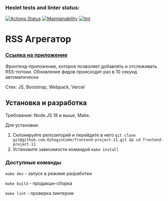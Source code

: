 ### Hexlet tests and linter status:
[![Actions Status](https://github.com/OzhoginCode/frontend-project-11/actions/workflows/hexlet-check.yml/badge.svg)](https://github.com/OzhoginCode/frontend-project-11/actions)
[![Maintainability](https://api.codeclimate.com/v1/badges/dd6b19a4e0060aad7eb3/maintainability)](https://codeclimate.com/github/OzhoginCode/frontend-project-11/maintainability)
[![lint](https://github.com/OzhoginCode/frontend-project-11/actions/workflows/lint.yml/badge.svg)](https://github.com/OzhoginCode/frontend-project-11/actions/workflows/lint.yml)

# RSS Агрегатор

### [Ссылка на приложение](https://frontend-project-11-omega-seven.vercel.app/)

Фронтенд-приложение, которое позволяет добавлять и отслеживать RSS-потоки. Обновление фидов происходит раз в 10 секунд автоматически

Стек: JS, Bootstrap, Webpack, Vercel

## Установка и разработка

Требования: Node.JS 18 и выше, Make.

Для установки:

1. Склонируйте репозиторий и перейдите в него `git clone git@github.com:OzhoginCode/frontend-project-11.git && cd frontend-project-11`
2. Установите зависимости командой `make install`

### Доступные команды

`make dev` - запуск в режиме разработки

`make build` - продакшн-сборка

`make lint` - проверка линтером
